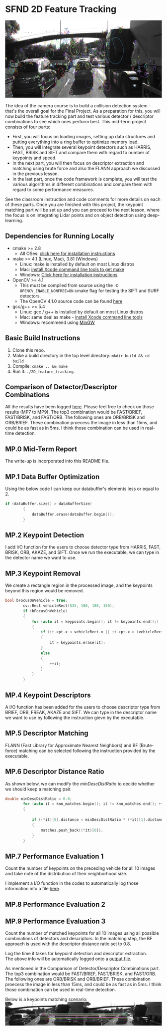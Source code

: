 # SFND 2D Feature Tracking

<img src="images/keypoints.png" width="820" height="248" />

The idea of the camera course is to build a collision detection system - that's the overall goal for the Final Project. As a preparation for this, you will now build the feature tracking part and test various detector / descriptor combinations to see which ones perform best. This mid-term project consists of four parts:

* First, you will focus on loading images, setting up data structures and putting everything into a ring buffer to optimize memory load. 
* Then, you will integrate several keypoint detectors such as HARRIS, FAST, BRISK and SIFT and compare them with regard to number of keypoints and speed. 
* In the next part, you will then focus on descriptor extraction and matching using brute force and also the FLANN approach we discussed in the previous lesson. 
* In the last part, once the code framework is complete, you will test the various algorithms in different combinations and compare them with regard to some performance measures. 

See the classroom instruction and code comments for more details on each of these parts. Once you are finished with this project, the keypoint matching part will be set up and you can proceed to the next lesson, where the focus is on integrating Lidar points and on object detection using deep-learning. 

## Dependencies for Running Locally
* cmake >= 2.8
  * All OSes: [click here for installation instructions](https://cmake.org/install/)
* make >= 4.1 (Linux, Mac), 3.81 (Windows)
  * Linux: make is installed by default on most Linux distros
  * Mac: [install Xcode command line tools to get make](https://developer.apple.com/xcode/features/)
  * Windows: [Click here for installation instructions](http://gnuwin32.sourceforge.net/packages/make.htm)
* OpenCV >= 4.1
  * This must be compiled from source using the `-D OPENCV_ENABLE_NONFREE=ON` cmake flag for testing the SIFT and SURF detectors.
  * The OpenCV 4.1.0 source code can be found [here](https://github.com/opencv/opencv/tree/4.1.0)
* gcc/g++ >= 5.4
  * Linux: gcc / g++ is installed by default on most Linux distros
  * Mac: same deal as make - [install Xcode command line tools](https://developer.apple.com/xcode/features/)
  * Windows: recommend using [MinGW](http://www.mingw.org/)

## Basic Build Instructions

1. Clone this repo.
2. Make a build directory in the top level directory: `mkdir build && cd build`
3. Compile: `cmake .. && make`
4. Run it: `./2D_feature_tracking`.

## Comparison of Detector/Descriptor Combinations

All the results have been logged [here](./output). Please feel free to check on those results (MP7 to MP9). The top3 combination would be FAST/BRIEF, FAST/BRISK, and FAST/ORB. The following ones are ORB/BRISK and ORB/BRIEF. These combination proecess the image in less than 15ms, and could be as fast as in 5ms. I think those combination can be used in real-time detection.

## MP.0 Mid-Term Report
The write-up is incorporated into this README file.<br>

## MP.1 Data Buffer Optimization
Using the below code I can keep our databuffer's elements less or equal to 2.
```c++
if (dataBuffer.size() > dataBufferSize)
        {
            dataBuffer.erase(dataBuffer.begin());
        }
```

## MP.2 Keypoint Detection
I add I/O function for the users to choose detector type from HARRIS, FAST, BRISK, ORB, AKAZE, and SIFT. Once we run the executable, we can type in the detector name we want to use.

## MP.3 Keypoint Removal
We create a  rectangle region in the processed image, and the keypoints beyond this region would be removed.
```c++
bool bFocusOnVehicle = true;
        cv::Rect vehicleRect(535, 180, 180, 150);
        if (bFocusOnVehicle)
        {
            for (auto it = keypoints.begin(); it != keypoints.end();)
            {
                if (it->pt.x < vehicleRect.x || it->pt.x > (vehicleRect.x + vehicleRect.width) || it->pt.y < vehicleRect.y || it->pt.y > (vehicleRect.y + vehicleRect.height))
                {
                    it = keypoints.erase(it);
                }
                else
                {
                    ++it;
                }
            }
        }
```

## MP.4 Keypoint Descriptors
A I/O function has been added for the users to choose descriptor type from BRIEF, ORB, FREAK, AKAZE and SIFT. We can type in the descriptor name we want to use by following the instruction gievn by the executable.

## MP.5 Descriptor Matching
FLANN (Fast Library for Approximate Nearest Neighbors) and BF (Brute-force) matching can be selected following the instruction provided by the executable.

## MP.6 Descriptor Distance Ratio
As shown below, we can modify the *minDescDistRatio* to decide whether we should keep a matching pair.
```C++
double minDescDistRatio = 0.8;
        for (auto it = knn_matches.begin(); it != knn_matches.end(); ++it)
        {

            if ((*it)[0].distance < minDescDistRatio * (*it)[1].distance)
            {
                matches.push_back((*it)[0]);
            }
        }
```

## MP.7 Performance Evaluation 1
Count the number of keypoints on the preceding vehicle for all 10 images and take note of the distribution of their neighborhood size.<br>

I implement a I/O function in the codes to automatically log those information into a file [here](./output/MP7keypoints.csv).

## MP.8 Performance Evaluation 2
## MP.9 Performance Evaluation 3
Count the number of matched keypoints for all 10 images using all possible combinations of detectors and descriptors. In the matching step, the BF approach is used with the descriptor distance ratio set to 0.8.<br>

Log the time it takes for keypoint detection and descriptor extraction.<br>
The above info will be automatically logged onto a [output file](./output/MP89matching.csv).<br>

As mentioned in the Comparison of Detector/Descriptor Combinations part. The top3 combination would be FAST/BRIEF, FAST/BRISK, and FAST/ORB. The following ones are ORB/BRISK and ORB/BRIEF. These combination proecess the image in less than 15ms, and could be as fast as in 5ms. I think those combination can be used in real-time detection.

Below is a keypoints matching scenario:
<img src="./images/matching.png" />
